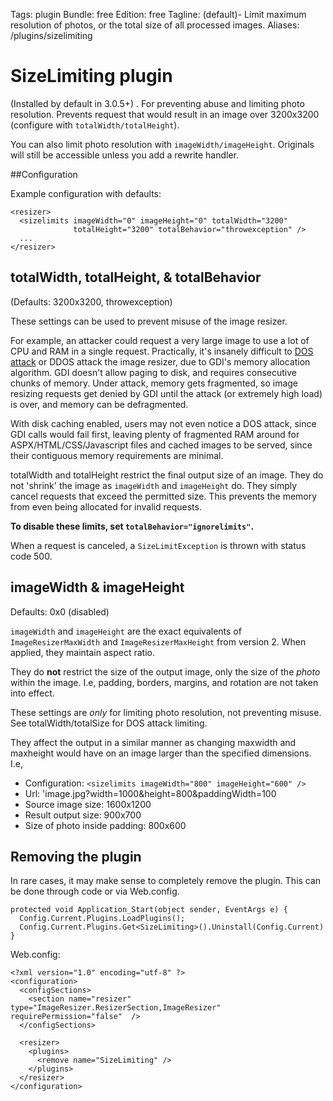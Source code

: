 Tags: plugin
Bundle: free
Edition: free
Tagline: (default)- Limit maximum resolution of photos, or the total size of all processed images.
Aliases: /plugins/sizelimiting

# SizeLimiting plugin

(Installed by default in 3.0.5+)
.
For preventing abuse and limiting photo resolution. Prevents request that would result in an image over 3200x3200 (configure with `totalWidth/totalHeight`).

You can also limit photo resolution with `imageWidth/imageHeight`. Originals will still be accessible unless you add a rewrite handler.

##Configuration

Example configuration with defaults: 

    <resizer>
      <sizelimits imageWidth="0" imageHeight="0" totalWidth="3200"
                  totalHeight="3200" totalBehavior="throwexception" />
      ...
    </resizer>



## totalWidth, totalHeight, & totalBehavior

(Defaults: 3200x3200, throwexception)

These settings can be used to prevent misuse of the image resizer. 

For example, an attacker could request a very large image to use a lot of CPU and RAM in a single request. Practically, it's insanely difficult to [DOS attack](http://en.wikipedia.org/wiki/Denial-of-service_attack) or DDOS attack the image resizer, due to GDI's memory allocation algorithm. GDI doesn't allow paging to disk, and requires consecutive chunks of memory. Under attack, memory gets fragmented, so image resizing requests get denied by GDI until the attack (or extremely high load) is over, and memory can be defragmented. 

With disk caching enabled, users may not even notice a DOS attack, since GDI calls would fail first, leaving plenty of fragmented RAM around for ASPX/HTML/CSS/Javascript files and cached images to be served, since their contiguous memory requirements are minimal.

totalWidth and totalHeight restrict the final output size of an image. They do not 'shrink' the image as `imageWidth` and `imageHeight` do. They simply cancel requests that exceed the permitted size. This prevents the memory from even being allocated for invalid requests.

**To disable these limits, set `totalBehavior="ignorelimits"`.**

When a request is canceled, a `SizeLimitException` is thrown with status code 500.

## imageWidth & imageHeight

Defaults: 0x0 (disabled)

`imageWidth` and `imageHeight` are the exact equivalents of `ImageResizerMaxWidth` and `ImageResizerMaxHeight` from version 2. When applied, they maintain aspect ratio.

They do **not** restrict the size of the output image, only the size of the *photo* within the image. I.e, padding, borders, margins, and rotation are not taken into effect.

These settings are *only* for limiting photo resolution, not preventing misuse. See totalWidth/totalSize for DOS attack limiting.

They affect the output in a similar manner as changing maxwidth and maxheight would have on an image larger than the specified dimensions. I.e, 

* Configuration: `<sizelimits imageWidth="800" imageHeight="600" />`
* Url: 'image.jpg?width=1000&height=800&paddingWidth=100
* Source image size: 1600x1200
* Result output size: 900x700
* Size of photo inside padding: 800x600


## Removing the plugin

In rare cases, it may make sense to completely remove the plugin. This can be done through code or via Web.config.

    protected void Application_Start(object sender, EventArgs e) {
      Config.Current.Plugins.LoadPlugins();
      Config.Current.Plugins.Get<SizeLimiting>().Uninstall(Config.Current) 
    }

Web.config: 

    <?xml version="1.0" encoding="utf-8" ?>
    <configuration>
      <configSections>
        <section name="resizer" type="ImageResizer.ResizerSection,ImageResizer"  requirePermission="false"  />
      </configSections>

      <resizer>
        <plugins>
          <remove name="SizeLimiting" />
        </plugins>
      </resizer>
    </configuration>





